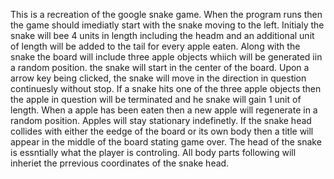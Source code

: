 This is a recreation of the google snake game. When the program runs then the game should imediatly start with the snake moving to the left. Initialy the snake will bee 4 units in length including the headm and an additional unit of length will be added to the tail for every apple eaten. Along with the snake the board will include three apple objects whiich will be generated iin a random position. the snake will start in the center of the board.
Upon a arrow key being clicked, the snake will move in the direction in question continuesly without stop. If a snake hits one of the three apple objects then the apple in question will be terminated and he snake will gain 1 unit of length. When a apple has been eaten then a new apple will regenerate in a random position. Apples will stay stationary indefinetly. 
If the snake head collides with either the eedge of the board or its own body then a title will appear in the middle of the board stating game over. The head of the snake is essntially what the player is controling. All body parts following will inheriet the prrevious coordinates of the snake head.
